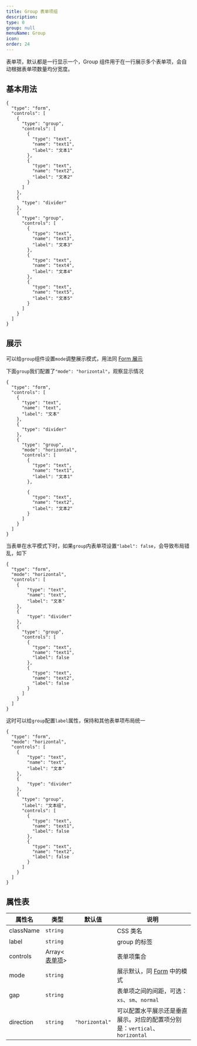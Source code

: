 ```yaml
---
title: Group 表单项组
description:
type: 0
group: null
menuName: Group
icon:
order: 24
---
```


表单项，默认都是一行显示一个，Group 组件用于在一行展示多个表单项，会自动根据表单项数量均分宽度。

## 基本用法

```schema:height="360" scope="body"
{
  "type": "form",
  "controls": [
    {
      "type": "group",
      "controls": [
        {
          "type": "text",
          "name": "text1",
          "label": "文本1"
        },
        {
          "type": "text",
          "name": "text2",
          "label": "文本2"
        }
      ]
    },
    {
      "type": "divider"
    },
    {
      "type": "group",
      "controls": [
        {
          "type": "text",
          "name": "text3",
          "label": "文本3"
        },
        {
          "type": "text",
          "name": "text4",
          "label": "文本4"
        },
        {
          "type": "text",
          "name": "text5",
          "label": "文本5"
        }
      ]
    }
  ]
}
```

## 展示

可以给`group`组件设置`mode`调整展示模式，用法同 [Form 展示](./index#%E8%A1%A8%E5%8D%95%E5%B1%95%E7%A4%BA)

下面`group`我们配置了`"mode": "horizontal"`，观察显示情况

```schema:height="360" scope="body"
{
  "type": "form",
  "controls": [
    {
      "type": "text",
      "name": "text",
      "label": "文本"
    },
    {
      "type": "divider"
    },
    {
      "type": "group",
      "mode": "horizontal",
      "controls": [
        {
          "type": "text",
          "name": "text1",
          "label": "文本1"
        },

        {
          "type": "text",
          "name": "text2",
          "label": "文本2"
        }
      ]
    }
  ]
}
```

当表单在水平模式下时，如果`group`内表单项设置`"label": false`，会导致布局错乱，如下

```schema:height="360" scope="body"
{
  "type": "form",
  "mode": "horizontal",
  "controls": [
    {
        "type": "text",
        "name": "text",
        "label": "文本"
    },
    {
        "type": "divider"
    },
    {
      "type": "group",
      "controls": [
        {
          "type": "text",
          "name": "text1",
          "label": false
        },
        {
          "type": "text",
          "name": "text2",
          "label": false
        }
      ]
    }
  ]
}
```

这时可以给`group`配置`label`属性，保持和其他表单项布局统一

```schema:height="360" scope="body"
{
  "type": "form",
  "mode": "horizontal",
  "controls": [
    {
        "type": "text",
        "name": "text",
        "label": "文本"
    },
    {
        "type": "divider"
    },
    {
      "type": "group",
      "label": "文本组",
      "controls": [
        {
          "type": "text",
          "name": "text1",
          "label": false
        },
        {
          "type": "text",
          "name": "text2",
          "label": false
        }
      ]
    }
  ]
}
```

## 属性表

| 属性名    | 类型                        | 默认值         | 说明                                                                       |
| --------- | --------------------------- | -------------- | -------------------------------------------------------------------------- |
| className | `string`                    |                | CSS 类名                                                                   |
| label     | `string`                    |                | group 的标签                                                               |
| controls  | Array<[表单项](./formitem)> |                | 表单项集合                                                                 |
| mode      | `string`                    |                | 展示默认，同 [Form](./index#%E8%A1%A8%E5%8D%95%E5%B1%95%E7%A4%BA) 中的模式 |
| gap       | `string`                    |                | 表单项之间的间距，可选：`xs`、`sm`、`normal`                               |
| direction | `string`                    | `"horizontal"` | 可以配置水平展示还是垂直展示。对应的配置项分别是：`vertical`、`horizontal` |
